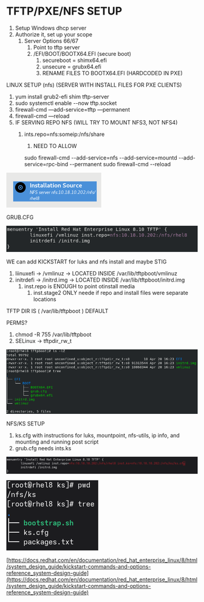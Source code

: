 # TFTP/PXE/NFS SETUP

1. Setup Windows dhcp server
2. Authorize it, set up your scope
    1. Server Options 66/67
        1. Point to tftp server
        2. /EFI/BOOT/BOOTX64.EFI (secure boot)
            1. secureboot = shimx64.efi
            2. unsecure = grubx64.efi
            3. RENAME FILES TO BOOTX64.EFI (HARDCODED IN PXE)
        

LINUX SETUP (nfs) (SERVER WITH INSTALL FILES FOR PXE CLIENTS)

1. yum install grub2-efi shim tftp-server
2. sudo systemctl enable --now tftp.socket
3. firewall-cmd —add-service=tftp —permanent
4. firewall-cmd —reload
5. IF SERVING REPO NFS (WILL TRY TO MOUNT NFS3, NOT NFS4)
    1. ints.repo=nfs:someip:/nfs/share
        1. NEED TO ALLOW
        
        sudo firewall-cmd --add-service=nfs --add-service=mountd --add-service=rpc-bind --permanent
        sudo firewall-cmd --reload
        

![image.png](TFTP%20PXE%20NFS%20SETUP%201db6269e7c308004ae97c753132c18bd/image.png)

GRUB.CFG

![image.png](TFTP%20PXE%20NFS%20SETUP%201db6269e7c308004ae97c753132c18bd/image%201.png)

WE can add KICKSTART for luks and nfs install and maybe STIG 

1. liinuxefi → /vmlinuz → LOCATED INSIDE /var/lib/tftpboot/vmlinuz
2. initrdefi → /initrd.img → LOCATED INSIDE /var/lib/tftpboot/initrd.img
    1. inst.repo is ENOUGH to point otinstall media
        1. inst.stage2 ONLY neede if repo and install files were separate locations

TFTP DIR IS ( /var/lib/tftpboot ) DEFAULT

PERMS?

1. chmod -R 755 /var/lib/tftpboot
2. SELinux → tftpdir_rw_t

![image.png](TFTP%20PXE%20NFS%20SETUP%201db6269e7c308004ae97c753132c18bd/image%202.png)

NFS/KS SETUP

1. ks.cfg with instructions for luks, mountpoint, nfs-utils, ip info, and mounting and running post script
2. grub.cfg needs ints.ks

![image.png](TFTP%20PXE%20NFS%20SETUP%201db6269e7c308004ae97c753132c18bd/image%203.png)

![image.png](TFTP%20PXE%20NFS%20SETUP%201db6269e7c308004ae97c753132c18bd/image%204.png)

[https://docs.redhat.com/en/documentation/red_hat_enterprise_linux/8/html/system_design_guide/kickstart-commands-and-options-reference_system-design-guide](https://docs.redhat.com/en/documentation/red_hat_enterprise_linux/8/html/system_design_guide/kickstart-commands-and-options-reference_system-design-guide)
